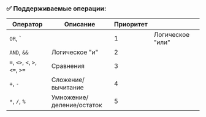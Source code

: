 ### ✅ Поддерживаемые операции:

| Оператор                        | Описание                  | Приоритет |                  |
| ------------------------------- | ------------------------- | --------- | ---------------- |
| `OR`, \`                        |                           | 1         | Логическое "или" |
| `AND`, `&&`                     | Логическое "и"            | 2         |                  |
| `=`, `<>`, `<`, `>`, `<=`, `>=` | Сравнения                 | 3         |                  |
| `+`, `-`                        | Сложение/вычитание        | 4         |                  |
| `*`, `/`, `%`                   | Умножение/деление/остаток | 5         |                  |
